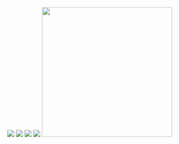 <img src="https://imgs.search.brave.com/QPAfMqTBH6dQXYOg0RW3JbKBp4O_L0J9AMymx3XswGw/rs:fit:500:500:1/g:ce/aHR0cHM6Ly9pLnJl/ZGQuaXQveW41OGM0/d2dkdHV6LmdpZg.gif">
<img src="https://images.wikidexcdn.net/mwuploads/wikidex/thumb/9/95/latest/20160817212623/Charizard.png/300px-Charizard.png">

<img src="https://images.wikidexcdn.net/mwuploads/wikidex/thumb/b/be/latest/20160309230456/Venusaur.png/300px-Venusaur.png">

<img src="https://images.wikidexcdn.net/mwuploads/wikidex/thumb/0/0b/latest/20160904204605/Snorlax.png/300px-Snorlax.png">

<img src="https://images.wikidexcdn.net/mwuploads/wikidex/e/e8/latest/20200428204044/Mega-Gardevoir.png" width="300" height="300">

